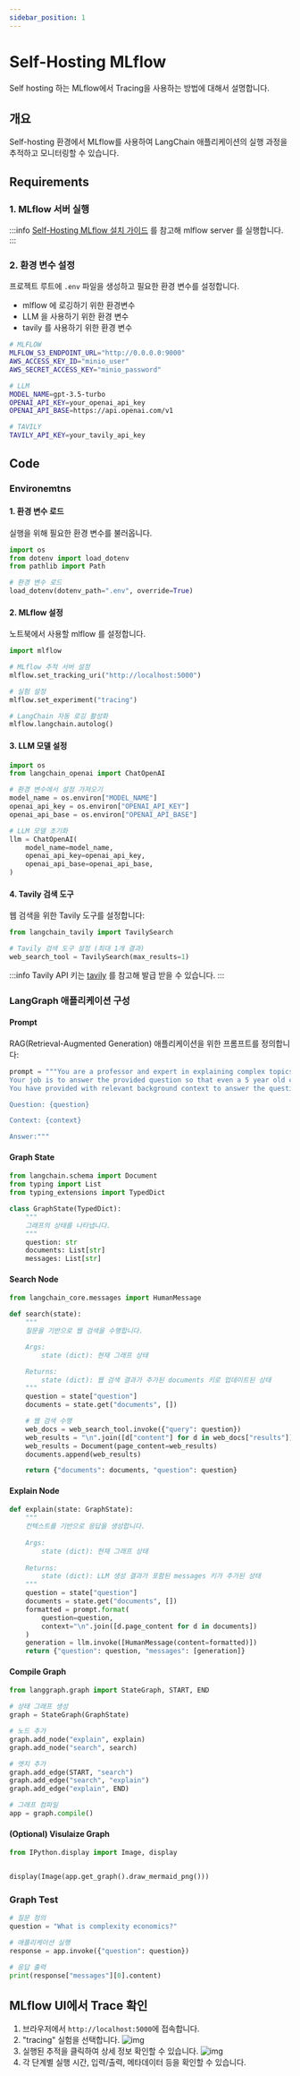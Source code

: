 ```yaml
---
sidebar_position: 1
---
```



# Self-Hosting MLflow

Self hosting 하는 MLflow에서 Tracing을 사용하는 방법에 대해서 설명합니다.

## 개요

Self-hosting 환경에서 MLflow를 사용하여 LangChain 애플리케이션의 실행 과정을 추적하고 모니터링할 수 있습니다.

## Requirements
### 1. MLflow 서버 실행

:::info
  [Self-Hosting MLflow 설치 가이드](../installation/self-hosting-mlflow.md) 를 참고해 mlflow server 를 실행합니다.
:::

### 2. 환경 변수 설정

프로젝트 루트에 `.env` 파일을 생성하고 필요한 환경 변수를 설정합니다.
- mlflow 에 로깅하기 위한 환경변수
- LLM 을 사용하기 위한 환경 변수
- tavily 를 사용하기 위한 환경 변수

```bash
# MLFLOW
MLFLOW_S3_ENDPOINT_URL="http://0.0.0.0:9000"
AWS_ACCESS_KEY_ID="minio_user"
AWS_SECRET_ACCESS_KEY="minio_password"

# LLM
MODEL_NAME=gpt-3.5-turbo
OPENAI_API_KEY=your_openai_api_key
OPENAI_API_BASE=https://api.openai.com/v1

# TAVILY
TAVILY_API_KEY=your_tavily_api_key
```

## Code

### Environemtns

#### 1. 환경 변수 로드

실행을 위해 필요한 환경 변수를 불러옵니다.

```python
import os
from dotenv import load_dotenv
from pathlib import Path

# 환경 변수 로드
load_dotenv(dotenv_path=".env", override=True)
```

#### 2. MLflow 설정
노트북에서 사용할 mlflow 를 설정합니다.

```python
import mlflow

# MLflow 추적 서버 설정
mlflow.set_tracking_uri("http://localhost:5000")

# 실험 설정
mlflow.set_experiment("tracing")

# LangChain 자동 로깅 활성화
mlflow.langchain.autolog()
```


#### 3. LLM 모델 설정

```python
import os
from langchain_openai import ChatOpenAI

# 환경 변수에서 설정 가져오기
model_name = os.environ["MODEL_NAME"]
openai_api_key = os.environ["OPENAI_API_KEY"]
openai_api_base = os.environ["OPENAI_API_BASE"]

# LLM 모델 초기화
llm = ChatOpenAI(
    model_name=model_name,
    openai_api_key=openai_api_key,
    openai_api_base=openai_api_base,
)
```

#### 4. Tavily 검색 도구

웹 검색을 위한 Tavily 도구를 설정합니다:

```python
from langchain_tavily import TavilySearch

# Tavily 검색 도구 설정 (최대 1개 결과)
web_search_tool = TavilySearch(max_results=1)
```

:::info
  Tavily API 키는 <a href="../installation/tavily.md">tavily</a> 를 참고해 발급 받을 수 있습니다.
:::

### LangGraph 애플리케이션 구성

#### Prompt
RAG(Retrieval-Augmented Generation) 애플리케이션을 위한 프롬프트를 정의합니다:

```python
prompt = """You are a professor and expert in explaining complex topics in a way that is easy to understand. 
Your job is to answer the provided question so that even a 5 year old can understand it. 
You have provided with relevant background context to answer the question.

Question: {question} 

Context: {context}

Answer:"""
```


#### Graph State

```python
from langchain.schema import Document
from typing import List
from typing_extensions import TypedDict

class GraphState(TypedDict):
    """
    그래프의 상태를 나타냅니다.
    """
    question: str
    documents: List[str]
    messages: List[str]
```

#### Search Node

```python
from langchain_core.messages import HumanMessage

def search(state):
    """
    질문을 기반으로 웹 검색을 수행합니다.

    Args:
        state (dict): 현재 그래프 상태

    Returns:
        state (dict): 웹 검색 결과가 추가된 documents 키로 업데이트된 상태
    """
    question = state["question"]
    documents = state.get("documents", [])

    # 웹 검색 수행
    web_docs = web_search_tool.invoke({"query": question})
    web_results = "\n".join([d["content"] for d in web_docs["results"]])
    web_results = Document(page_content=web_results)
    documents.append(web_results)

    return {"documents": documents, "question": question}
```

#### Explain Node

```python
def explain(state: GraphState):
    """
    컨텍스트를 기반으로 응답을 생성합니다.
    
    Args:
        state (dict): 현재 그래프 상태
        
    Returns:
        state (dict): LLM 생성 결과가 포함된 messages 키가 추가된 상태
    """
    question = state["question"]
    documents = state.get("documents", [])
    formatted = prompt.format(
        question=question, 
        context="\n".join([d.page_content for d in documents])
    )
    generation = llm.invoke([HumanMessage(content=formatted)])
    return {"question": question, "messages": [generation]}
```

#### Compile Graph

```python
from langgraph.graph import StateGraph, START, END

# 상태 그래프 생성
graph = StateGraph(GraphState)

# 노드 추가
graph.add_node("explain", explain)
graph.add_node("search", search)

# 엣지 추가
graph.add_edge(START, "search")
graph.add_edge("search", "explain")
graph.add_edge("explain", END)

# 그래프 컴파일
app = graph.compile()
```
#### (Optional) Visulaize Graph

```python
from IPython.display import Image, display


display(Image(app.get_graph().draw_mermaid_png()))
```

### Graph Test

```python
# 질문 정의
question = "What is complexity economics?"

# 애플리케이션 실행
response = app.invoke({"question": question})

# 응답 출력
print(response["messages"][0].content)
```

## MLflow UI에서 Trace 확인

1. 브라우저에서 `http://localhost:5000`에 접속합니다.
2. "tracing" 실험을 선택합니다.
    ![img](./self_hosting_mlflow_0.png)
3. 실행된 추적을 클릭하여 상세 정보 확인할 수 있습니다.
    ![img](./self_hosting_mlflow_1.png)
4. 각 단계별 실행 시간, 입력/출력, 메타데이터 등을 확인할 수 있습니다.
